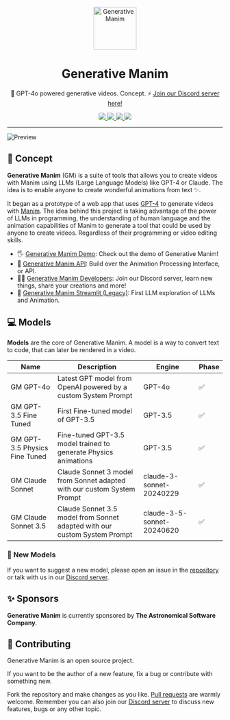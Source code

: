 <p align="center">
  <img
    src=".github/logo.png"
    align="center"
    width="100"
    alt="Generative Manim"
    title="Generative Manim"
  />
  <h1 align="center">Generative Manim</h1>
</p>

<p align="center">
  🎨 GPT-4o powered generative videos. Concept. ⚡️ <a href="https://discord.gg/HkbYEGybGv">Join our Discord server here!</a>
</p>

<p align="center">
  <a href="https://generative-manim.vercel.app">
    <img src="https://img.shields.io/static/v1?label=Demo&message=Generative%20Manim&color=000000&logo=vercel&style=flat" />
  </a>
  <a href="https://animo.video">
    <img src="https://img.shields.io/static/v1?label=Platform&message=Animo&color=E11D48&logo=openai&style=flat" />
  </a>
  <a href="">
    <img src="https://img.shields.io/static/v1?label=OpenAI%20API&message=GPT-4o&color=000000&logo=openai&style=flat" />
  </a>
  <a href="">
    <img src="https://img.shields.io/static/v1?label=Anthropic&message=Claude&color=000000&logo=anthropic&style=flat" />
  </a>
</p>

---

![Preview](./.github/preview.jpg)

## 🚀 Concept

**Generative Manim** (GM) is a suite of tools that allows you to create videos with Manim using LLMs (Large Language Models) like GPT-4 or Claude. The idea is to enable anyone to create wonderful animations from text ✨.

It began as a prototype of a web app that uses [GPT-4](https://openai.com/research/gpt-4) to generate videos with [Manim](https://www.manim.community). The idea behind this project is taking advantage of the power of LLMs in programming, the understanding of human language and the animation capabilities of Manim to generate a tool that could be used by anyone to create videos. Regardless of their programming or video editing skills.

- 🖐️ [Generative Manim Demo](https://generative-manim.vercel.app/): Check out the demo of Generative Manim!
- 🔬 [Generative Manim API](https://github.com/360macky/generative-manim/tree/main/api): Build over the Animation Processing Interface, or API.
- 🧑‍💻 [Generative Manim Developers](https://discord.gg/HkbYEGybGv): Join our Discord server, learn new things, share your creations and more!
- 🍎 [Generative Manim Streamlit (Legacy)](https://github.com/360macky/generative-manim/tree/main/streamlit): First LLM exploration of LLMs and Animation.

## 💻 Models

**Models** are the core of Generative Manim. A model is a way to convert text to code, that can later be rendered in a video.

| Name                          | Description                                                               | Engine                     | Phase |
| ----------------------------- | ------------------------------------------------------------------------- | -------------------------- | ----- |
| GM GPT-4o                     | Latest GPT model from OpenAI powered by a custom System Prompt            | GPT-4o                     | ✅    |
| GM GPT-3.5 Fine Tuned         | First Fine-tuned model of GPT-3.5                                         | GPT-3.5                    | ✅    |
| GM GPT-3.5 Physics Fine Tuned | Fine-tuned GPT-3.5 model trained to generate Physics animations           | GPT-3.5                    | ✅    |
| GM Claude Sonnet              | Claude Sonnet 3 model from Sonnet adapted with our custom System Prompt   | claude-3-sonnet-20240229   | ✅    |
| GM Claude Sonnet 3.5          | Claude Sonnet 3.5 model from Sonnet adapted with our custom System Prompt | claude-3-5-sonnet-20240620 | ✅    |

### 📡 New Models

If you want to suggest a new model, please open an issue in the [repository](https://github.com/360macky/generative-manim/issues) or talk with us in our [Discord server](https://discord.gg/HkbYEGybGv).

## ✨ Sponsors

**Generative Manim** is currently sponsored by **The Astronomical Software Company**.

## 🤲 Contributing

Generative Manim is an open source project.

If you want to be the author of a new feature, fix a bug or contribute with something new.

Fork the repository and make changes as you like. [Pull requests](https://github.com/360macky/generative-manim/pulls) are warmly welcome. Remember you can also join our [Discord server](https://discord.gg/HkbYEGybGv) to discuss new features, bugs or any other topic.
